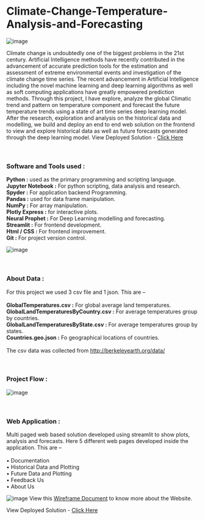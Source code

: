 # Climate-Change-Temperature-Analysis-and-Forecasting
![image](https://user-images.githubusercontent.com/83460431/147440401-cb6cb062-30a1-4a85-99f9-472d3dfe8465.png)

Climate change is undoubtedly one of the biggest problems in the 21st century. Artificial Intelligence methods have recently contributed in the advancement of accurate prediction tools for the estimation and assessment of extreme environmental events and investigation of the climate change time series. The recent advancement in Artificial Intelligence including the novel machine learning and deep learning algorithms as well as soft computing applications have greatly empowered prediction methods. Through this project, I have explore, analyze the global Climatic trend and pattern on temperature component and forecast the future temperature trends using a state of art time series deep learning model. After the research, exploration and analysis on the historical data and modelling, we build and deploy an end to end web solution on the frontend to view and explore historical data as well as future forecasts generated through the deep learning model. 
View Deployed Solution - <a href="https://share.streamlit.io/sarkarsachin57/climate-change-temperature-analysis-and-forecasting/main/app.py" target="_blank">Click Here</a> 
<br><br><br>
### Software and Tools used :

**Python :** used as the primary programming and scripting language. <br>
**Jupyter Notebook :** For python scripting, data analysis and research.<br>
**Spyder :** For application backend Programming. <br>
**Pandas :** used for data frame manipulation.<br>
**NumPy :** For array manipulation.<br>
**Plotly Express :** for interactive plots.<br>
**Neural Prophet :** For Deep Learning modelling and forecasting.<br>
**Streamlit :** For frontend development.<br>
**Html / CSS :** For frontend improvement.<br>
**Git :** For project version control.<br>

![image](https://user-images.githubusercontent.com/83460431/147439991-899ac2c3-a836-4c8e-ac77-f72cd0b19c27.png)
<br><br><br>

### About Data :

For this project we used 3 csv file and 1 json. This are – <br><br>
**GlobalTemperatures.csv :** For global average land temperatures.<br>
**GlobalLandTemperaturesByCountry.csv :** For average temperatures group by countries.<br>
**GlobalLandTemperaturesByState.csv :** For average temperatures group by states.<br>
**Countries.geo.json :** Fo geographical locations of countries.<br><br>
The csv data was collected from http://berkeleyearth.org/data/<br><br><br>


### Project Flow :
![image](https://user-images.githubusercontent.com/83460431/147440274-e6183722-8364-4859-8171-5dc6512ab3b2.png)
<br><br><br>

### Web Application :

Multi paged web based solution developed using streamlit to show plots, analysis and forecasts.
Here 5 different web pages developed inside the application. This are – <br><br>
•	Documentation<br>
•	Historical Data and Plotting<br>
•	Future Data and Plotting<br>
•	Feedback Us<br>
•	About Us<br>

![image](https://user-images.githubusercontent.com/83460431/147442245-7157e3be-a354-44db-8fae-07dbfa3aba17.png)
View this <a href="https://github.com/sarkarsachin57/Climate-Change-Temperature-Analysis-and-Forecasting/blob/main/Documents/wireframe.pdf" target="_blank">Wireframe Document</a> to know more about the Website.


View Deployed Solution - <a href="https://share.streamlit.io/sarkarsachin57/climate-change-temperature-analysis-and-forecasting/main/app.py" target="_blank">Click Here</a> 

